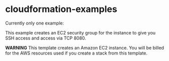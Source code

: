 # cloudformation-examples

Currently only one example:

This example creates an EC2 security group for the instance to give you SSH access and access via TCP 8080.

**WARNING** This template creates an Amazon EC2 instance. You will be billed for the AWS resources used if you create a stack from this template.
